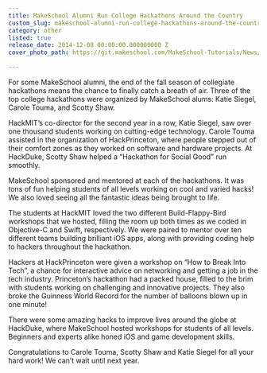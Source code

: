 ```yaml
---
title: MakeSchool Alumni Run College Hackathons Around the Country
custom_slug: makeschool-alumni-run-college-hackathons-around-the-country
category: other
listed: true
release_date: 2014-12-08 00:00:00.000000000 Z
cover_photo_path: https://git.makeschool.com/MakeSchool-Tutorials/News/958a6bc5be950bdc23b3f637e9352b8c9408de85//bcdb50b3-a214-4b70-acbe-f8e60a843057/cover_photo.png

---
```

For some MakeSchool alumni, the end of the fall season of collegiate hackathons means the chance to finally catch a breath of air. Three of the top college hackathons were organized by MakeSchool alums: Katie Siegel, Carole Touma, and Scotty Shaw. 

HackMIT’s co-director for the second year in a row, Katie Siegel, saw over one thousand students working on cutting-edge technology. Carole Touma assisted in the organization of HackPrinceton, where people stepped out of their comfort zones as they worked on software and hardware projects. At HackDuke, Scotty Shaw helped a “Hackathon for Social Good” run smoothly.

MakeSchool sponsored and mentored at each of the hackathons. It was tons of fun helping students of all levels working on cool and varied hacks! We also loved seeing all the fantastic ideas being brought to life.  

The students at HackMIT loved the two different Build-Flappy-Bird workshops that we hosted, filling the room up both times as we coded in Objective-C and Swift, respectively. We were paired to mentor over ten different teams building brilliant iOS apps, along with providing coding help to hackers throughout the hackathon. 

Hackers at HackPrinceton were given a workshop on “How to Break Into Tech”, a chance for interactive advice on networking and getting a job in the tech industry. Princeton’s hackathon had a packed house, filled to the brim with students working on challenging and innovative projects. They also broke the Guinness World Record for the number of balloons blown up in one minute!

There were some amazing hacks to improve lives around the globe at HackDuke, where MakeSchool hosted workshops for students of all levels. Beginners and experts alike honed iOS and game development skills. 

Congratulations to Carole Touma, Scotty Shaw and Katie Siegel for all your hard work! We can’t wait until next year.
